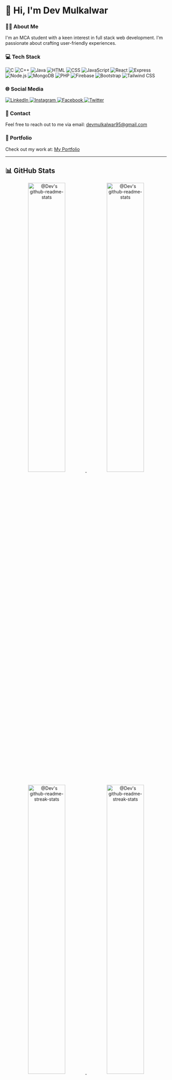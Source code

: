 # 👋 Hi, I'm Dev Mulkalwar

### 👨‍🎓 About Me
I'm an MCA student with a keen interest in full stack web development. I'm passionate about crafting user-friendly experiences.

### 💻 Tech Stack
<p>
    <img src="https://img.shields.io/badge/C-00599C?style=flat&logo=C&logoColor=white" alt="C" />
    <img src="https://img.shields.io/badge/C%2B%2B-F34B7D?style=flat&logo=C%2B%2B&logoColor=white" alt="C++" />
    <img src="https://img.shields.io/badge/Java-007396?style=flat&logo=java&logoColor=white" alt="Java" />
    <img src="https://img.shields.io/badge/HTML-E34F26?style=flat&logo=html5&logoColor=white" alt="HTML" />
    <img src="https://img.shields.io/badge/CSS-1572B6?style=flat&logo=css3&logoColor=white" alt="CSS" />
    <img src="https://img.shields.io/badge/JavaScript-F7DF1E?style=flat&logo=javascript&logoColor=black" alt="JavaScript" />
    <img src="https://img.shields.io/badge/React-61DAFB?style=flat&logo=react&logoColor=black" alt="React" />
    <img src="https://img.shields.io/badge/Express-000000?style=flat&logo=express&logoColor=white" alt="Express" />
    <img src="https://img.shields.io/badge/Node.js-339933?style=flat&logo=nodedotjs&logoColor=white" alt="Node.js" />
    <img src="https://img.shields.io/badge/MongoDB-47A248?style=flat&logo=mongodb&logoColor=white" alt="MongoDB" />
    <img src="https://img.shields.io/badge/PHP-787CB5?style=flat&logo=php&logoColor=white" alt="PHP" />
    <img src="https://img.shields.io/badge/Firebase-FFCA28?style=flat&logo=firebase&logoColor=black" alt="Firebase" />
    <img src="https://img.shields.io/badge/Bootstrap-563D7C?style=flat&logo=bootstrap&logoColor=white" alt="Bootstrap" />
    <img src="https://img.shields.io/badge/Tailwind_CSS-06B6D4?style=flat&logo=tailwind-css&logoColor=white" alt="Tailwind CSS" />
</p>

### 🌐 Social Media
<p>
    <a href="https://www.linkedin.com/in/dev-mulkalwar">
        <img src="https://img.shields.io/badge/LinkedIn-0077B5?style=flat&logo=linkedin&logoColor=white" alt="LinkedIn" />
    </a>
    <a href="https://www.instagram.com/dev_mulkalwar">
        <img src="https://img.shields.io/badge/Instagram-E4405F?style=flat&logo=instagram&logoColor=white" alt="Instagram" />
    </a>
    <a href="https://www.facebook.com/dev.mulkalwar">
        <img src="https://img.shields.io/badge/Facebook-1877F2?style=flat&logo=facebook&logoColor=white" alt="Facebook" />
    </a>
    <a href="https://twitter.com/dev_mulkalwar">
        <img src="https://img.shields.io/badge/Twitter-1DA1F2?style=flat&logo=twitter&logoColor=white" alt="Twitter" />
    </a>
</p>

### 📧 Contact
Feel free to reach out to me via email: [devmulkalwar95@gmail.com](mailto:devmulkalwar95@gmail.com)

### 🚀 Portfolio
Check out my work at: [My Portfolio](https://dev-mulkalwar-portfolio.netlify.app/)

---

## 📊 GitHub Stats

<p align="center">
    <a href="https://github.com/devmulkalwar?tab=repositories#gh-dark-mode-only">
        <img src="https://github-readme-stats.vercel.app/api?username=devmulkalwar&theme=gotham&show_icons=true&count_private=true&hide_border=true" width="48%" alt="@Dev's github-readme-stats"/>
    </a>
    <a href="https://github.com/devmulkalwar?tab=repositories#gh-light-mode-only">
        <img src="https://github-readme-stats.vercel.app/api?username=devmulkalwar&theme=default&show_icons=true&count_private=true&hide_border=true" width="48%" alt="@Dev's github-readme-stats"/>
    </a>
    <a href="https://github.com/devmulkalwar?tab=stars#gh-dark-mode-only">
        <img src="https://github-readme-streak-stats.herokuapp.com/?user=devmulkalwar&theme=gotham&hide_border=true&date_format=M%20j%5B%2C%20Y%5D" width="48%" alt="@Dev's github-readme-streak-stats"/>
    </a>
    <a href="https://github.com/devmulkalwar?tab=stars#gh-light-mode-only">
        <img src="https://github-readme-streak-stats.herokuapp.com/?user=devmulkalwar&theme=transparent&hide_border=true&date_format=M%20j%5B%2C%20Y%5D" width="48%" alt="@Dev's github-readme-streak-stats"/>
    </a>
</p>

---

### 🏆 Badges
<p align="center">
    <a href="https://www.codewars.com/users/DevMulkalwar">
        <img alt="codewars badge" src="https://www.codewars.com//users/DevMulkalwar/badges/large">
    </a>
    <a href="https://leetcode.com/devmulkalwar/">
        <img alt="LeetCode badge" src="https://img.shields.io/badge/LeetCode-FE5F40?style=flat&logo=LeetCode&logoColor=white" />
    </a>
    <a href="https://www.codechef.com/users/devmulkalwar">
        <img alt="CodeChef badge" src="https://img.shields.io/badge/CodeChef-5B4638?style=flat&logo=CodeChef&logoColor=white" />
    </a>
</p>

### 🐱‍💻 Activity Graph
<p align="center">
    <a href="https://wakatime.com/@DevMulkalwar#gh-dark-mode-only">
        <img src="https://github-readme-activity-graph.vercel.app/graph?username=DevMulkalwar&theme=react-dark&hide_border=true&hide_title=false&area=true&custom_title=Total%20contribution%20graph%20in%20all%20repo" width="95%" alt="activity graph">
    </a>
    <a href="https://wakatime.com/@DevMulkalwar#gh-light-mode-only">
        <img src="https://github-readme-activity-graph.vercel.app/graph?username=DevMulkalwar&theme=github-light&hide_border=true&hide_title=false&area=true&custom_title=Total%20contribution%20graph%20in%20all%20repo" width="95%" alt="activity graph">
    </a>
</p>

---

<p align="center">
<a href="https://gist.github.com/devmulkalwar"><img src="https://profile-counter.glitch.me/{devmulkalwar}/count.svg" alt="Dev Mulkalwar :: Visitor's Count" /></a>
</p>
